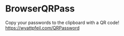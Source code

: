 # BrowserQRPass
 Copy your passwords to the clipboard with a QR code! https://wyattpfeil.com/QRPassword
